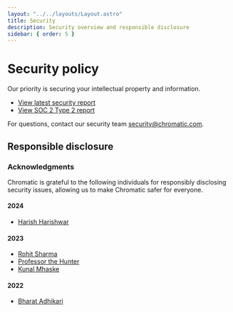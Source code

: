 ```yaml
---
layout: "../../layouts/Layout.astro"
title: Security
description: Security overview and responsible disclosure
sidebar: { order: 5 }
---
```


# Security policy

Our priority is securing your intellectual property and information.

- [View latest security report](https://app.drata.com/security-report/36340072-4a17-4b9e-80be-1b80562aeb41/30c79316-dfa2-42a8-9b0c-2766cd6ecb89)
- [View SOC 2 Type 2 report](https://security.chromatic.com/)

For questions, contact our security team [security@chromatic.com](mailto:security@chromatic.com).

## Responsible disclosure

### Acknowledgments

Chromatic is grateful to the following individuals for responsibly disclosing security issues, allowing us to make Chromatic safer for everyone.

#### 2024

- [Harish Harishwar](https://x.com/Hari_harishwar)

#### 2023

- [Rohit Sharma](https://www.linkedin.com/in/r0x5r/)
- [Professor the Hunter](https://www.linkedin.com/in/bughuntar/)
- [Kunal Mhaske](https://www.linkedin.com/in/kunal-mhaske-59928a170/)

#### 2022

- [Bharat Adhikari](https://www.linkedin.com/in/bharat-adhikari-726337225)
